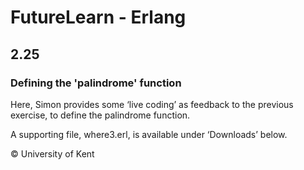 # FutureLearn - Erlang

## 2.25

### Defining the 'palindrome' function

Here, Simon provides some ‘live coding’ as feedback to the previous exercise, to define the palindrome function.

A supporting file, where3.erl, is available under ‘Downloads’ below.

© University of Kent
